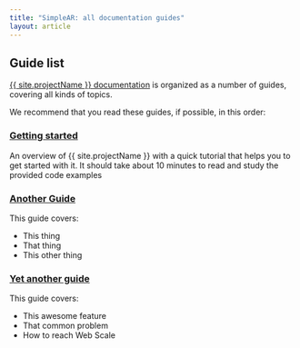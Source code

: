 ```yaml
---
title: "SimpleAR: all documentation guides"
layout: article
---
```


## Guide list

[{{ site.projectName }} documentation](https://github.com/Lebugg/SimpleAR) is organized as a number of guides, covering all kinds of topics.

We recommend that you read these guides, if possible, in this order:


###  [Getting started](/articles/getting_started.html)

An overview of {{ site.projectName }} with a quick tutorial that helps you to get started with it. It should take about
10 minutes to read and study the provided code examples

### [Another Guide](/)

This guide covers:

 * This thing
 * That thing
 * This other thing


### [Yet another guide](/)

This guide covers:

 * This awesome feature
 * That common problem
 * How to reach Web Scale
